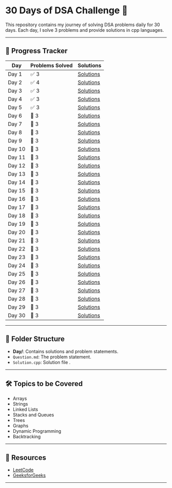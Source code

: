 # 30 Days of DSA Challenge 🚀

This repository contains my journey of solving DSA problems daily for 30 days. Each day, I solve 3 problems and provide solutions in cpp languages.

---

## 🚧 Progress Tracker

| Day    | Problems Solved | Solutions            |
| ------ | --------------- | -------------------- |
| Day 1  | ✅ 3            | [Solutions](./DAY1)  |
| Day 2  | ✅ 4            | [Solutions](./DAY2)  |
| Day 3  | ✅ 3            | [Solutions](./DAY3)  |
| Day 4  | ✅ 3            | [Solutions](./DAY4)  |
| Day 5  | ✅ 3            | [Solutions](./DAY5)  |
| Day 6  | 🔲 3            | [Solutions](./Day6)  |
| Day 7  | 🔲 3            | [Solutions](./Day7)  |
| Day 8  | 🔲 3            | [Solutions](./Day8)  |
| Day 9  | 🔲 3            | [Solutions](./Day9)  |
| Day 10 | 🔲 3            | [Solutions](./Day10) |
| Day 11 | 🔲 3            | [Solutions](./Day11) |
| Day 12 | 🔲 3            | [Solutions](./Day12) |
| Day 13 | 🔲 3            | [Solutions](./Day13) |
| Day 14 | 🔲 3            | [Solutions](./Day14) |
| Day 15 | 🔲 3            | [Solutions](./Day15) |
| Day 16 | 🔲 3            | [Solutions](./Day16) |
| Day 17 | 🔲 3            | [Solutions](./Day17) |
| Day 18 | 🔲 3            | [Solutions](./Day18) |
| Day 19 | 🔲 3            | [Solutions](./Day19) |
| Day 20 | 🔲 3            | [Solutions](./Day20) |
| Day 21 | 🔲 3            | [Solutions](./Day21) |
| Day 22 | 🔲 3            | [Solutions](./Day22) |
| Day 23 | 🔲 3            | [Solutions](./Day23) |
| Day 24 | 🔲 3            | [Solutions](./Day24) |
| Day 25 | 🔲 3            | [Solutions](./Day25) |
| Day 26 | 🔲 3            | [Solutions](./Day26) |
| Day 27 | 🔲 3            | [Solutions](./Day27) |
| Day 28 | 🔲 3            | [Solutions](./Day28) |
| Day 29 | 🔲 3            | [Solutions](./Day29) |
| Day 30 | 🔲 3            | [Solutions](./Day30) |

---

## 📂 Folder Structure

- **Day/**: Contains solutions and problem statements.
- `Question.md`: The problem statement.
- `Solution.cpp`: Solution file .

---

## 🛠️ Topics to be Covered

- Arrays
- Strings
- Linked Lists
- Stacks and Queues
- Trees
- Graphs
- Dynamic Programming
- Backtracking

---

## 🔗 Resources

- [LeetCode](https://leetcode.com/)
- [GeeksforGeeks](https://www.geeksforgeeks.org/)

---
